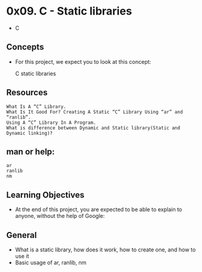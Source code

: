 # 0x09. C - Static libraries
- C

## Concepts
- For this project, we expect you to look at this concept:

	C static libraries

## Resources
	What Is A “C” Library.
	What Is It Good For? Creating A Static “C” Library Using “ar” and “ranlib”.
	Using A “C” Library In A Program.
	What is difference between Dynamic and Static library(Static and Dynamic linking)?

## man or help:
	ar
	ranlib
	nm

## Learning Objectives
- At the end of this project, you are expected to be able to explain to anyone, without the help of Google:

## General
- What is a static library, how does it work, how to create one, and how to use it
- Basic usage of ar, ranlib, nm
